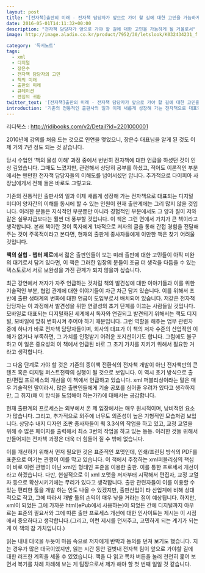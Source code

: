 ```yaml
---
layout: post
title: "[전자책]출판의 미래 - 전자책 담당자가 앞으로 가야 할 길에 대한 고민을 가늠하게 될 거울로서"
date: 2016-05-01T14:11:32+00:00
description: "전자책 담당자가 앞으로 가야 할 길에 대한 고민을 가늠하게 될 거울로서"
image: http://image.aladin.co.kr/product/7952/30/letslook/K032434231_f.jpg

category: '독서노트'  
tags: 
  - xml
  - 디지털
  - 장은수
  - 전자책 담당자의 고민
  - 책의 미래
  - 출판의 미래
  - 큐레이션
  - 편집의 귀환
twitter_text: '[전자책]출판의 미래 - 전자책 담당자가 앞으로 가야 할 길에 대한 고민을 가늠하게 될 거울로서'
introduction: '기존의 전통적인 출판사의 일과 이제 새롭게 성장해 가는 전자책으로 대표되는 디지털 미디어 양자간의 이해를 동시에 할 수 있는 인원이 현재 출판계에는 그리 많지 않을 것입니다.'
---
```

  
리디북스 : <http://ridibooks.com/v2/Detail?id=2201000001>

2010년에 강의를 처음 드는 것으로 인연을 맺었으니, 장은수 대표님을 알게 된 것도 이제 거의 7년 정도 되는 것 같습니다.
  
당시 수업인 &#8216;책의 물성 이해&#8217; 과정 중에서 번번히 전자책에 대한 언급을 하셨던 것이 인상 깊었습니다. 그때도 느꼈지만, 관련해서 상당히 공부를 하셨고, 적어도 이론적인 부분에서는 왠만한 전자책 담당자들의 이해도를 넘어서셨던 압니다. 추가적으로 다이피아 사장님에게서 전해 들은 바로도 그렇고요.

기존의 전통적인 출판사의 일과 이제 새롭게 성장해 가는 전자책으로 대표되는 디지털 미디어 양자간의 이해를 동시에 할 수 있는 인원이 현재 출판계에는 그리 많지 않을 것입니다. 이러한 분들은 지식적인 부분뿐만 아니라 경험적인 부분에서도 그 양과 질이 저와 같은 실무자급보다는 훨씬 더 풍부할 것입니다. 이 책은 그런 면에서 가치가 큰 책이라고 생각합니다. 본래 책이란 것이 독자에게 1차적으로 저자의 글을 통해 간접 경험을 전달해 주는 것이 주목적이라고 본다면, 현재의 출판계 종사자들에게 이만한 책은 찾기 어려울 것입니다.

**책의 실헙 - 챕터 제로**에서 젋은 출판인들이 보는 미래 출판에 대한 고민들이 아직 미완의 대기로서 담겨 있다면, 이 책은 그러한 입장의 분들이 조금 더 생각을 다듬을 수 있는 텍스토로서 서로 보완성을 가진 관계가 되지 않을까 싶습니다.

최근 강연에서 저자가 자주 언급하는 것처럼 책의 발견성에 대한 이야기들과 이를 위한 기술적인 부분, 협업 관계에 대한 이야기들이 차근 차근 담겨 있습니다. 이를 위해서 초반에 출판 생태계의 변화에 대한 언급이 도입부로서 배치되어 있습니다. 저같은 전자책 담당자는 이 과정에서 발견성을 위한 연결성의 초기 단계를 이끄는 사람들일 것입니다. 모바일로 대표되는 디지털화된 세계에서 독자와 연결되고 발견되기 위해서는 책도 디지털, 모바일에 맞춰 변화시켜 주어야 하기 때문입니다. 그런 역할을 해주는 업무 관련자 중에 하나가 바로 전자책 담당자들이며, 회사의 대표가 이 책의 저자 수준의 산업적인 이해가 없거나 부족하면, 그 가치를 인정받기 어려운 포지션이기도 합니다. 그럼에도 불구하고 이 일은 중요성의 이 책에서 언급된 바로 그 초기 가치를 지키기 위해서 필요한 거라고 생각합니다.

그 다음 단계로 가야 할 것은 기존의 종이책 전환식의 전자책 개발이 아닌 전자책만의 콘텐츠 혹은 디지털 퍼스트전략의 실행이 될 것으로 보입니다. 이 역시 초기 방식으로 출판/편집 프로세스의 개선을 이 책에서 언급하고 있습니다. xml 퍼블리싱이라는 말은 매우 기술적인 말이라서, 많은 출판인들에게 기술 공포를 심어줄 우려가 있다고 생각하지만, 그 취지(왜 이 방식을 도입해야 하는가?)에 대해서는 공감합니다.

현재 출판계의 프로세스는 외부에서 온 제 입장에서는 매우 원시적이며, 낭비적인 요소가 많습니다. 그리고, 추가적으로 외주에 너무도 의존성이 높은 기형적인 모습처럼 보입니다. 상당수 내지 디자인 조판 종사자들이 쿽 3.3식의 작업을 하고 있고, 교정 교열을 위해 수 많은 페이지를 출력해서 최소 3번의 작업을 하고 있는 등등. 이러한 것들 위해서 만들어지는 전자책 과정은 더욱 더 힘들어 질 수 밖에 없습니다.

이를 개선하기 위해서 먼저 필요한 것은 표준적인 포맷인데, 인쇄/프린팅 방식의 PDF를 표준으로 여기는 관행이 이를 막고 있습니다. 이 책에서 주정하는 xml퍼블리싱의 핵심이 바로 이런 관행이 아닌 xml인 형태인 표준을 이용한 출판. 이를 통한 프로세서 개선이라고 하겠습니다. 다만, 현실적으로 이 xml 포맷을 저자부터 시작해서 편집자, 교정 교열자 등으로 확산시키기에는 무리가 있다고 생각합니다. 출판 관련자들이 이를 이용할 수 있는 편리한 툴을 개발 하는 안도 나올 수 있겠지만, 출판산업이 타 산업계에 비해 상대적으로 작고, 그에 따라서 개발 툴의 손익이 매우 낮을 거라는 점이 예상됩니다. 하지만, xml이 되었든 그에 가까운 html(ePub에서 사용하는)이 되었든 간에 디지털까지 아우르는 표준의 필요서와 그에 따른 출판 프로세스 개선에 대한 인사이트는 제시는 이 시점에서 중요하다고 생각합니다.(그리고, 이런 제시를 던저주고, 고민하게 되는 계기가 되는 게 이 책의 참 가치입니다.)

읽는 내내 대국을 두듯이 마음 속으로 저자에게 반박과 동의를 던져 보기도 했습니다. 지는 경우가 많은 대국이었지만, 읽는 시간 동안 길벗내 전자책 팀이 앞으로 가야할 길에 대한 러프한 계획을 세울 수 있었습니다. 책을 다 읽고 목차 버튼을 눌러 천천히 훑어 보면서 복기를 차례 차례해 보는 게 팀장으로서 제가 해야 할 첫 번째 일일 것 같습니다.